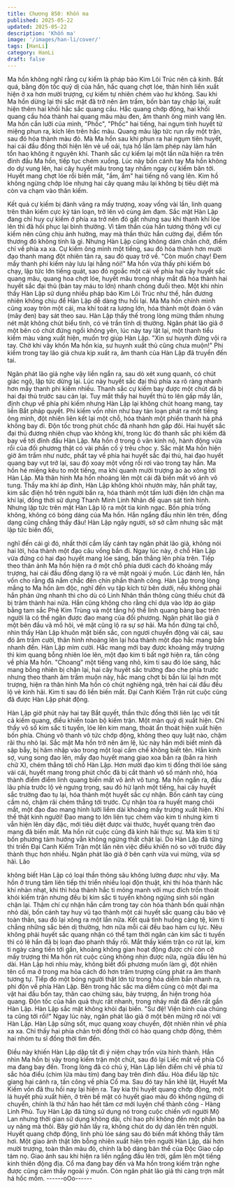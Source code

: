 ```yaml
---
title: Chương 850: Khốn ma
published: 2025-05-22
updated: 2025-05-22
description: 'Khốn ma'
image: '/images/han-li/cover/'
tags: [HanLi]
category: HanLi
draft: false
---
```


Ma hồn không nghĩ rằng cự kiếm là pháp bảo Kim Lôi Trúc nên cả
kinh.
Bất quá, bằng độn tốc quỷ dị của hắn, hắc quang chợt lóe, thân
hình liền xuất hiện ở xa hơn mười trượng, cự kiếm tự nhiên chém
vào hư không.
Sau khi Ma hồn dừng lại thì sắc mặt đã trở nên âm trầm, bốn bàn
tay chập lại, xuất hiện thêm hai khối hắc sắc quang cầu.
Hắc quang chớp động, hai khối quang cầu hóa thành hai quang
mâu màu đen, âm thanh ông minh vang lên.
Ma hồn cắn lưỡi của mình, "Phốc", "Phốc" hai tiếng, hai ngụm tinh
huyết từ miệng phun ra, kích lên trên hắc mâu.
Quang mâu lập tức run rẩy một trận, sau đó hóa thành màu đỏ.
Mà Ma hồn sau khi phun ra hai ngụm tiên huyết, hai cái đầu đồng
thời hiện lên vẻ uể oải, tựa hồ lần làm phép này làm hắn tổn hao
không ít nguyên khí.
Thanh sắc cự kiếm lại một lần nữa hiện ra trên đỉnh đầu Ma hồn,
tiếp tục chém xuống.
Lúc này bốn cánh tay Ma hồn không do dự vung lên, hai cây
huyết mâu trong tay nhắm ngay cự kiếm băn tới.
Huyết mang chợt lóe rồi biến mất, "ầm, ầm" hai tiếng nổ vang lên.
Kim hồ không ngừng chớp lóe nhưng hai cây quang mâu lại
không bị tiêu diệt mà còn va chạm vào thân kiếm.

Kết quả cự kiếm bị đánh văng ra mấy trượng, xoay vống vài lần,
linh quang trên thân kiếm cực kỳ tán loạn, trở lên vô cùng ảm
đạm.
Sắc mặt Hàn Lập đang chỉ huy cự kiếm ở phía xa trở nên đỏ gắt
nhưng sau khi thanh khí lóe lên thì đã hồi phục lại bình thường. Vì
tâm thần của hắn tương thông với cự kiếm nên cũng chịu ảnh
hưởng, may mà thần thức hắn cường đại, điểm tổn thương đó
không tính là gì.
Nhưng Hàn Lập cũng không dám chần chờ, điểm chỉ về phía xa
xa.
Cự kiếm ông minh một tiếng, sau đó hóa thành hơn mười đạo
thanh mang đột nhiên tản ra, sau đó quay trở về.
"Còn muốn chạy! Đem mấy thanh phi kiếm này lưu lại hẵng nói!"
Ma hồn vừa thấy phi kiếm bỏ chạy, lập tức lớn tiếng quát, sao đó
ngoắc một cái về phía hai cây huyết sắc quang mâu, quang hoa
chợt lóe, huyết mâu trong nháy mắt đã hóa thành hai huyết sắc
đại thủ (bàn tay máu to lớn) nhanh chóng đuổi theo.
Một khi nhìn thấy Hàn Lập sử dụng nhiều pháp bảo Kim Lôi Trúc
như thế, hắn đương nhiên không chịu để Hàn Lập dễ dàng thu
hồi lại.
Mà Ma hồn chính mình cũng xoay tròn một cái, ma khí toát ra
lượng lớn, hóa thành một đoàn ô vân (mây đen) bay sát theo sau.
Hàn Lập thấy thế trong lòng mừng thầm nhưng nét mặt không
chút biểu tình, có vẻ trần tĩnh dị thường.
Ngân phát lão giả ở một bên có chút đứng ngồi không yên, lúc
này tay lật lại, một thanh tiểu kiếm màu vàng xuất hiện, muốn trợ
giúp Hàn Lập.
"Xin sư huynh đừng vội ra tay. Chờ khi vây khốn Ma hồn kia, sư
huynh xuất thủ cũng chưa muộn!" Phi kiếm trong tay lão giả chưa
kịp xuất ra, âm thanh của Hàn Lập đã truyền đến tai.

Ngân phát lão giả nghe vậy liền ngẩn ra, sau dò xét xung quanh,
có chút giác ngộ, lập tức dừng lại. Lúc này huyết sắc đại thủ phía
xa rõ ràng nhanh hơn mấy thanh phi kiếm nhiều. Thanh sắc cự
kiếm bay được một chút đã bị hai đại thủ trước sau cản lại.
Tuy mắt thấy hai huyết thủ to lên gấp mấy lần, định chụp về phía
phi kiếm nhưng Hàn Lập lại không chút hoang mang, tay liền Bắt
pháp quyết.
Phi kiếm vốn nhìn như bay tán loạn phát ra một tiếng ông minh,
đột nhiên liên kết lại một chỗ, hóa thành một phiến thanh hà phá
không bay đi.
Độn tốc trong phút chốc đã nhanh hơn gấp đôi.
Hai huyết sắc đại thủ đương nhiên chụp vào không khí, trong lúc
đó thanh sắc phi kiếm đã bay về tới đỉnh đầu Hàn Lập.
Ma hồn ở trong ô vân kinh nộ, hành động vừa rồi của đối phương
thật có vài phần cố ý trêu chọc y.
Sắc mặt Ma hồn hiện giờ âm trầm như nước, phất tay về phía hai
huyết sắc đại thủ, hai đạo huyết quang bay vụt trở lại, sau đó
xoay một vống rồi rơi vào trong tay hắn.
Ma hồn hé miệng kêu to một tiếng, ma khí quanh mười trượng ào
ào xông tới Hàn Lập. Mà thân hình Ma hồn nhoáng lên một cái đã
biến mất vô ảnh vô tung.
Thấy ma khí áp đỉnh, Hàn Lập không khỏi nhướn mày, hắn phất
tay, kim sắc điện hồ trên người bắn ra, hóa thành một tấm lưới
điện lớn chặn ma khí lại, đồng thời sử dụng Thanh Minh Linh
Nhãn để quan sát tình hình.
Nhưng lập tức trên mặt Hàn Lập lộ ra một tia kinh ngạc.
Bốn phía trống không, không có bóng dáng của Ma hồn. Hắn
ngẩng đầu nhìn lên trên, đồng dạng cũng chẳng thấy đâu!
Hàn Lập ngây người, sờ sờ cằm nhưng sắc mặt lập tức biến đổi,

nghĩ đến cái gì đó, nhất thời cầm lấy cánh tay ngân phát lão giả,
không nói hai lời, hóa thành một đạo câu vồng bắn đi.
Ngay lúc này, ở chỗ Hàn Lập vừa đứng có hai đạo huyết mang
lóe sáng, bắn thẳng lên phía trên. Tiếp theo thân ảnh Ma hồn hiện
ra ở một chỗ phía dưới cách đó khoảng mấy trượng, hai cái đầu
đồng dạng lộ ra vẻ mặt ngoài ý muốn.
Lúc đánh lén, hắn vốn cho rằng đã nắm chắc đến chín phần
thành công.
Hàn Lập trong lòng mắng to Ma hồn âm độc, nghĩ đến vụ tập kích
từ bên dưới, nếu không phải hắn phản ứng nhanh thì cho dù có
Linh Nhãn thần thông cũng thiếu chút đã bị trảm thành hai nửa.
Hắn cũng không cho rằng chỉ dựa vào lớp áo giáp bằng tam sắc
Phệ Kim Trùng và một tầng hộ thể linh quang bàng bạc trên
người là có thể ngăn được đao mang của đối phương.
Ngân phát lão giả ở một bên đầu vã mồ hôi, vẻ mặt cũng lộ ra sự
sợ hãi.
Ma hồn đứng tại chỗ, nhìn thấy Hàn Lập khuôn mặt biến sắc, con
ngươi chuyển động vài cái, sau đó âm trầm cười, thân hình
nhoáng lên lại hóa thành một đạo hắc mang bắn nhanh đến.
Hàn Lập mỉm cười.
Hắc mang mới bay được khoảng mấy trượng thì kim quang bỗng
nhiên lóe lên, một đạo kim ti bất ngờ hiện ra, tấn công về phía Ma
hồn.
"Choang" một tiếng vang nhỏ, kim ti sau đó lóe sáng, hắc mang
bỗng nhiên bị chặn lại, hai cây huyết sắc trường đao che phía
trước nhưng theo thanh âm trầm muộn này, hắc mang chợt bị bắn
lùi lại hơn một trượng, hiện ra thân hình Ma hồn có chút nghiêng
ngả, trên hai cái đầu đều lộ vẻ kinh hãi.
Kim ti sau đó liền biến mất. Đại Canh Kiếm Trận rút cuộc cũng đã
được Hàn Lập phát động.

Hàn Lập giờ phút này hai tay Bắt quyết, thần thức đồng thời liên
lạc với tất cả kiếm quang, điều khiển toàn bộ kiếm trận.
Một màn quỷ dị xuất hiện.
Chỉ thấy vô số kim sắc ti tuyến, lóe lên kim mang, thoát ẩn thoát
hiện xuất hiện bốn phía. Chúng vô thanh vô tức chớp động,
không theo quy luật nào, chậm rãi thu nhỏ lại.
Sắc mặt Ma hồn trở nên âm lệ, lúc này hắn mới biết mình đã sập
bẫy, bị hãm nhập vào trong một loại cấm chế không biết tên.
Hắn kinh sợ, vung song đao lên, mấy đạo huyết mang giao xoa
bắn ra (bắn ra hình chữ X), chém thẳng tới chỗ Hàn Lập.
Hơn mười đạo kim ti đồng thời lóe sáng vài cái, huyết mang trong
phút chốc đã bị cắt thành vô số mảnh nhỏ, hóa thành điểm điểm
linh quang biến mất vô ảnh vô tung.
Ma hồn ngẩn ra, đầu lâu phía trước lộ vẻ ngưng trọng, sau đó hừ
lạnh một tiếng, hai cây huyết sắc trường đao tụ lại, hóa thành một
huyết sắc cự nhận.
Bốn cánh tay cùng cầm nó, chậm rãi chém thẳng tới trước. Cự
nhận tòa ra huyết mang chói mắt, một đạo đao mang hình lưỡi
liềm dài khoảng mấy trượng xuất hiện.
Khí thế thật kinh người!
Đao mang to lớn liên tục chém vào kim ti nhưng kim ti vẫn hiện
lên dày đặc, mới tiêu diệt được vài thước, huyết quang trên đao
mang đã biến mất. Ma hồn rút cuộc cũng đã kinh hãi thực sự.
Mà kim ti từ bốn phương tám hướng vẫn không ngừng thắt chặt
lại.
Do Hàn Lập đã từng thi triển Đại Canh Kiếm Trận một lần nên
việc điều khiển nó so với trước đây thành thục hơn nhiều.
Ngân phát lão giả ở bên cạnh vừa vui mừng, vừa sợ hãi. Lão

không biết Hàn Lập có loại thần thông sâu không lường được
như vậy.
Ma hồn ở trung tâm liên tiếp thi triển nhiều loại độn thuật, khi thi
hóa thành hắc khí nhàn nhạt, khi thì hóa thành hắc ti mỏng manh
với mục đích trốn thoát khói kiếm trận nhưng đều bị kim sắc ti
tuyến không ngừng sinh sôi ngăn chặn lại.
Thậm chí cự nhận hắn cầm trong tay còn hóa thành bốn quái
nhận nhỏ dài, bốn cánh tay huy vũ tạo thành một cái huyết sắc
quang câu bảo vệ toàn thân, sau đó lại xông ra một lần nữa.
Kết quả tình huống càng tệ, kim ti chẳng những sắc bén dị
thường, hơn nữa mỗi cái đều bao hàm cự lực. Nêu không phải
huyết sắc quang nhận có thể tạm thời ngăn cản kim sắc ti tuyến
thì có lẽ hắn đã bị loạn đao phanh thấy rồi.
Mắt thấy kiếm trận co rút lại, kim ti ngày càng tiến tới gần, khoảng
không gian hoạt động được chỉ còn cỡ mấy trượng thì Ma hồn rút
cuộc cũng không nhịn được nữa, ngửa đầu lên hú dài.
Hàn Lập hơi nhíu mày, không biết đối phương muốn làm gì, đột
nhiên tên cổ ma ở trong ma hỏa cách đó hơn trăm trượng cũng
phát ra âm thanh tương tự. Tiếp đó một bóng người thật lớn từ
trong hỏa diễm bắn nhanh ra, phi độn về phía Hàn Lập.
Bên trong hắc sắc ma diễm cũng có một đại ma vật hai đầu bốn
tay, thân cao chừng sáu, bảy trượng, ẩn hiện trong hỏa quang.
Độn tốc của hắn quả thực rất nhanh, trong nháy mắt đã đến rất
gần Hàn Lập. Hàn Lập sắc mặt không khỏi đại biến.
"Sư đệ! Viện binh của chúng ta cũng tới rồi!" Ngay lúc này, ngân
phát lão giả ở một bên mừng rỡ nói với Hàn Lập.
Hàn Lập sửng sốt, mục quang xoay chuyển, đột nhiên nhìn về
phía xa xa.
Chỉ thấy hai phía chân trời đồng thời có hào quang chớp động,
thêm hai nhóm tu sĩ đồng thời tìm đến.

Điều này khiến Hàn Lập dập tắt đi ý niệm chạy trốn vừa hình
thành.
Hắn nhìn Ma hồn bị vây trong kiếm trận một chút, sau đó lại Liếc
mắt về phía Cổ ma đang bay đến.
Trong lòng đã có chủ ý, Hàn Lập liền điểm chỉ về phía tử sắc hỏa
điểu (chim lửa màu tím) đang bay trên đỉnh đầu. Hỏa điểu lập tức
giang hai cánh ra, tấn công về phía Cổ ma.
Sau đó tay hắn khẽ lật, Huyết Ma Kiếm vốn đã thu hồi nay lại hiện
ra.
Tay kia thì huyết quang chớp động, một lá huyết phù xuất hiện, ở
trên bề mặt có huyết giao màu đỏ không ngừng di chuyển, chính
là thứ hắn hao hết tâm cơ mới luyện chế thành công - Hàng Linh
Phù.
Tuy Hàn Lập đã từng sử dụng nó trong cuộc chiến với người Mộ
Lan nhưng thời gian sử dụng không dài, chỉ hao phí không đến
một phần ba uy năng mà thôi. Bây giờ hắn lấy ra, không chút do
dự dán lên trên người.
Huyết quang chớp động, linh phù lóe sáng sau đó biến mất không
thấy tăm hơi.
Một giao ảnh thật lớn bỗng nhiên xuất hiện trên người Hàn Lập,
dài hơn mười trượng, toàn thân màu đỏ, chính là bộ dáng bản thể
của Độc Giao cấp tám nọ.
Giao ảnh sau khi hiện ra liền ngẩng đầu lên trời, gầm lên một
tiếng kinh thiên động địa. Cổ ma đang bay đến và Ma hồn trong
kiếm trận nghe được cũng cảm thấy ngoài ý muốn.
Còn ngân phát lão giả thì càng trợn mắt há hốc mồm.
------oOo------
